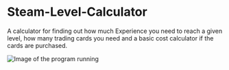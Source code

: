 # Steam-Level-Calculator
 A calculator for finding out how much Experience you need to reach a given level, how many trading cards you need and a basic cost calculator if the cards are purchased.


![Image of the program running](https://i.imgur.com/tKBamue.png)
